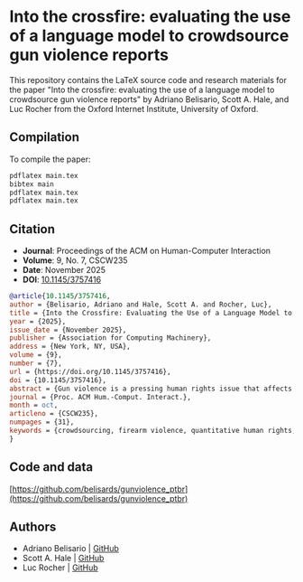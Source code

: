 # Into the crossfire: evaluating the use of a language model to crowdsource gun violence reports

This repository contains the LaTeX source code and research materials for the paper "Into the crossfire: evaluating the use of a language model to crowdsource gun violence reports" by Adriano Belisario, Scott A. Hale, and Luc Rocher from the Oxford Internet Institute, University of Oxford.

## Compilation

To compile the paper:

```bash
pdflatex main.tex
bibtex main
pdflatex main.tex
pdflatex main.tex
```

## Citation

- **Journal**: Proceedings of the ACM on Human-Computer Interaction
- **Volume**: 9, No. 7, CSCW235
- **Date**: November 2025
- **DOI**: [10.1145/3757416](https://doi.org/10.1145/3757416)

```bibtex
@article{10.1145/3757416,
author = {Belisario, Adriano and Hale, Scott A. and Rocher, Luc},
title = {Into the Crossfire: Evaluating the Use of a Language Model to Crowdsource Gun Violence Reports},
year = {2025},
issue_date = {November 2025},
publisher = {Association for Computing Machinery},
address = {New York, NY, USA},
volume = {9},
number = {7},
url = {https://doi.org/10.1145/3757416},
doi = {10.1145/3757416},
abstract = {Gun violence is a pressing human rights issue that affects nearly every dimension of the social fabric, from healthcare and education to psychology and the economy. Reliable data on firearm events is paramount to developing more effective public policy and emergency responses. However, the lack of comprehensive databases and the risks of in-person surveys prevent human rights organizations from collecting needed data in most countries. Here, we partner with a Brazilian human rights organization to conduct a systematic evaluation of language models to assist with monitoring real-world firearm events from social media data. We propose a fine-tuned BERT-based model trained on Twitter (now X) texts to distinguish gun violence reports from ordinary Portuguese texts. We then incorporate our model into a web application and test it in a live intervention. We study and interview Brazilian analysts who continuously check social media texts to identify new gun violence events. Qualitative assessments show that our solution helped all analysts use their time more efficiently and expanded their search capacities. Quantitative assessments show that the use of our model was associated with analysts having further interactions with online users reporting gun violence. Our findings suggest that human-centered interventions using language models can help support the work of human rights organizations.},
journal = {Proc. ACM Hum.-Comput. Interact.},
month = oct,
articleno = {CSCW235},
numpages = {31},
keywords = {crowdsourcing, firearm violence, quantitative human rights, social media, text classification}
}
```

## Code and data

[https://github.com/belisards/gunviolence_ptbr](https://github.com/belisards/gunviolence_ptbr)

## Authors

- Adriano Belisario | [GitHub](https://github.com/belisards)
- Scott A. Hale | [GitHub](https://github.com/computermacgyver)
- Luc Rocher | [GitHub](https://github.com/cynddl)
